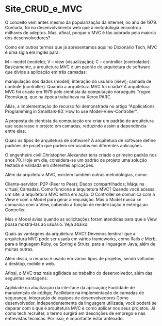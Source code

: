 # Site_CRUD_e_MVC

O conceito vem antes mesmo da popularização da internet, no ano de 1979. Contudo, foi no desenvolvimento web que a metodologia encontrou milhares de adeptos. Mas, afinal, porque o MVC é tão adorado pela maioria dos desenvolvedores? 

Como em outros termos que já apresentamos aqui no Dicionário Tech, MVC é uma sigla em inglês para: 

M – model (modelo);
V – view (visualização); 
C – controller (controlador). 
Basicamente, a arquitetura MVC é um padrão de arquitetura de software que divide a aplicação em três camadas: 

manipulação dos dados (model); 
interação do usuário (view); 
camada de controle (controller). 
Quando a arquitetura MVC foi criada? 
A arquitetura MVC foi criada em 1979 pelo cientista da computação norueguês Trygve Reenskaug, que na época trabalhava na Xerox PARC. 

Aliás, a implementação do recurso foi demonstrada no artigo “Applications Programming in Smalltalk-80: How to use Model-View-Controller”.

A proposta do cientista da computação era criar um padrão de arquitetura que separasse o projeto em camadas, reduzindo assim a dependência entre elas. 

Quais os tipos de arquitetura de software? 
A arquitetura de software define padrões de projeto que podem ser usados em diferentes aplicações. 

O engenheiro civil Christopher Alexander teria criado o primeiro padrão nos anos 70. Hoje em dia, considera-se um padrão de projeto uma solução testada e validada em diferentes aplicações. 

Além da arquitetura MVC, existem também outras metodologias, como: 

Cliente-servidor;
P2P (Peer to Peer);
Dados compartilhados;
Máquina virtual;
Camadas. 
Como funciona a arquitetura MVC? 
Quando você acessa um site, a arquitetura MVC entra em ação. O Controller se comunica com a View e com o Model para gerar a requisição. Mas o Model nunca se comunica com a View, cabendo a função de renderização e entrega ao Controller. 

Mas o Model avisa quando as solicitações foram atendidas para que a View possa mostrá-las ao usuário. Veja abaixo: 


Quais as vantagens da arquitetura MVC?
Devemos lembrar que a arquitetura MVC pode ser usada em vários frameworks, como Rails e Merb, para a linguagem Ruby, ou Spring e Struts, para a linguagem Java, além de muitas outras. 

Além disso, o recurso é usado em vários tipos de projetos, sendo voltados a desktop, mobile e web. 

Afinal, o MVC traz mais agilidade ao trabalho do desenvolvedor, além das seguintes vantagens: 

Agilidade na atualização da interface da aplicação;
Facilidade de manutenção do código;
Facilidade na implementação de camadas de segurança;
Integração de equipes de desenvolvedores
Como desenvolvedor, independentemente da linguagem utilizada, você poderá se deparar com o que é arquitetura MVC e como aplicar nos seus projetos. Já como tech recruiter, o termo surgirá em descrições de emprego e nas entrevistas técnicas. Por isso, é importante estar antenado. 